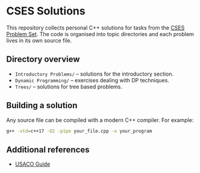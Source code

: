 # CSES Solutions

This repository collects personal C++ solutions for tasks from the
[CSES Problem Set](https://cses.fi/problemset/list/).  The code is organised
into topic directories and each problem lives in its own source file.

## Directory overview

- `Introductory Problems/` – solutions for the introductory section.
- `Dynamic Programming/` – exercises dealing with DP techniques.
- `Trees/` – solutions for tree based problems.

## Building a solution

Any source file can be compiled with a modern C++ compiler.  For example:

```bash
g++ -std=c++17 -O2 -pipe your_file.cpp -o your_program
```

## Additional references

- [USACO Guide](https://usaco.guide/problems/)

